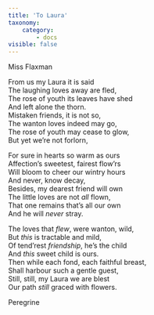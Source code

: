 ```yaml
---
title: 'To Laura'
taxonomy:
    category:
        - docs
visible: false
---
```


<div class="author">Miss Flaxman</div>

From us my Laura it is said  
The laughing loves away are fled,  
The rose of youth its leaves have shed  
And left alone the thorn.  
Mistaken friends, it is not so,  
The wanton loves indeed may go,  
The rose of youth may cease to glow,  
But yet we’re not forlorn,  
  
For sure in hearts so warm as ours  
Affection’s sweetest, fairest flow’rs  
Will bloom to cheer our wintry hours  
And never, know decay,  
Besides, my dearest friend will own  
The little loves are not *all* flown,  
That one remains that’s all our own  
And he will *never* stray.  
  
The loves that *flew*, were wanton, wild,  
But *this* is tractable and mild,  
Of tend’rest *friendship*, he’s the child  
And *this* sweet child is ours.  
Then while each fond, each faithful breast,  
Shall harbour such a gentle guest,  
Still, still, my Laura we are blest  
Our path *still* graced with flowers.  
  
Peregrine